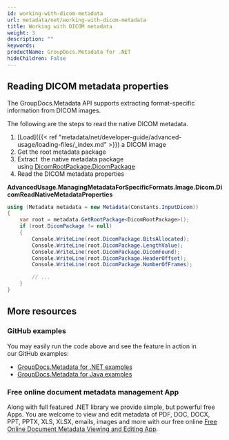 ```yaml
---
id: working-with-dicom-metadata
url: metadata/net/working-with-dicom-metadata
title: Working with DICOM metadata
weight: 3
description: ""
keywords: 
productName: GroupDocs.Metadata for .NET
hideChildren: False
---
```

## Reading DICOM metadata properties

The GroupDocs.Metadata API supports extracting format-specific information from DICOM images.

The following are the steps to read the native DICOM metadata.

1.  [Load]({{< ref "metadata/net/developer-guide/advanced-usage/loading-files/_index.md" >}}) a DICOM image
2.  Get the root metadata package
3.  Extract  the native metadata package using [DicomRootPackage.DicomPackage](https://apireference.groupdocs.com/net/metadata/groupdocs.metadata.formats.image/dicomrootpackage/properties/dicompackage)
4.  Read the DICOM metadata properties

**AdvancedUsage.ManagingMetadataForSpecificFormats.Image.Dicom.DicomReadNativeMetadataProperties**

```csharp
using (Metadata metadata = new Metadata(Constants.InputDicom))
{
	var root = metadata.GetRootPackage<DicomRootPackage>();
	if (root.DicomPackage != null)
	{
		Console.WriteLine(root.DicomPackage.BitsAllocated);
		Console.WriteLine(root.DicomPackage.LengthValue);
		Console.WriteLine(root.DicomPackage.DicomFound);
		Console.WriteLine(root.DicomPackage.HeaderOffset);
		Console.WriteLine(root.DicomPackage.NumberOfFrames);

		// ...
	}
}
```

## More resources
### GitHub examples
You may easily run the code above and see the feature in action in our GitHub examples:
*   [GroupDocs.Metadata for .NET examples](https://github.com/groupdocs-metadata/GroupDocs.Metadata-for-.NET)    
*   [GroupDocs.Metadata for Java examples](https://github.com/groupdocs-metadata/GroupDocs.Metadata-for-Java)    

### Free online document metadata management App
Along with full featured .NET library we provide simple, but powerful free Apps.
You are welcome to view and edit metadata of PDF, DOC, DOCX, PPT, PPTX, XLS, XLSX, emails, images and more with our free online [Free Online Document Metadata Viewing and Editing App](https://products.groupdocs.app/metadata).